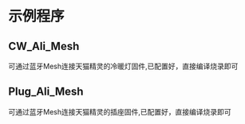 # 示例程序

## CW_Ali_Mesh
可通过蓝牙Mesh连接天猫精灵的冷暖灯固件,已配置好，直接编译烧录即可

## Plug_Ali_Mesh
可通过蓝牙Mesh连接天猫精灵的插座固件,已配置好，直接编译烧录即可